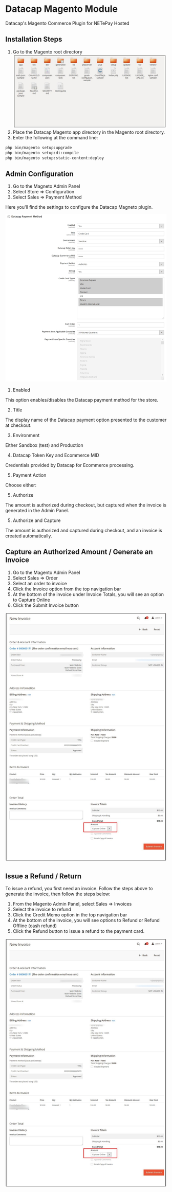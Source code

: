 # Datacap Magento Module

Datacap's Magento Commerce Plugin for NETePay Hosted

## Installation Steps

1. Go to the Magento root directory
![Magento root dir](images/root_dir.JPG)
2. Place the Datacap Magento app directory in the Magento root directory.
3. Enter the following at the command line:

```
php​ ​bin/magento​ ​setup:upgrade
php​ ​bin/magento​ ​setup:di:compile
php​ ​bin/magento​ ​setup:static-content:deploy
```

## Admin Configuration
1. Go to the Magneto Admin Panel
2. Select Store => Configuration
3. Select Sales => Payment Method

Here you'll find the settings to configure the Datacap Magneto plugin. 

![Magento root dir](images/options.JPG)

1. Enabled

This option enables/disables the Datacap payment method for the store.

2. Title

The display name of the Datacap payment option presented to the customer at checkout.

3. Environment

Either Sandbox (test) and Production

4. Datacap Token Key and Ecommerce MID

Credentials provided by Datacap for Ecommerce processing.

5. Payment Action

Choose either:

  5. Authorize

  The amount is authorized during checkout, but captured when the invoice is generated in the Admin Panel.

  5. Authorize and Capture

  The amount is authorized and captured during checkout, and an invoice is created automatically.

## Capture an Authorized Amount / Generate an Invoice

1. Go to the Magento Admin Panel
2. Select Sales => Order
3. Select an order to invoice
4. Click the Invoice option from the top navigation bar
5. At the bottom of the invoice under Invoice Totals, you will see an option to Capture Online
6. Click the Submit Invoice button

![Magento root dir](images/invoice.JPG)


## Issue a Refund / Return

To issue a refund, you first need an invoice. Follow the steps above to generate the invoice, then follow the steps below:

1. From the Magento Admin Panel, select Sales => Invoices
2. Select the invoice to refund
3. Click the Credit Memo option in the top navigation bar
4. At the bottom of the invoice, you will see options to Refund or Refund Offline (cash refund)
5. Click the Refund button to issue a refund to the payment card. 

![Magento root dir](images/invoice.JPG)